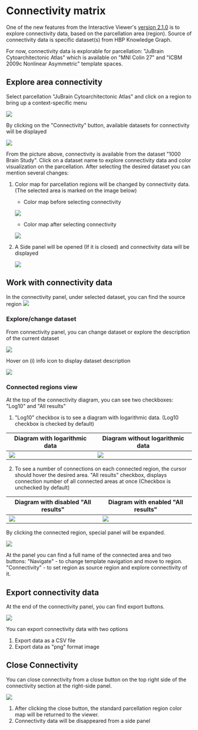 # Connectivity matrix

One of the new features from the Interactive Viewer's [version 2.1.0](https://interactive-viewer-user-documentation.apps.hbp.eu/releases/v2.1.0/) is to explore connectivity data, based on the parcellation area (region). Source of connectivity data is specific dataset(s) from HBP Knowledge Graph.

For now, connectivity data is explorable for parcellation: "JuBrain Cytoarchitectonic Atlas" which is available on "MNI Colin 27" and "ICBM 2009c Nonlinear Asymmetric" template spaces.

## Explore area connectivity
Select parcellation "JuBrain Cytoarchitectonic Atlas" and click on a region to bring up a context-specific menu

[![](images/region_menu_with_connectivity.png)](images/region_menu_with_connectivity.png)

By clicking on the "Connectivity" button, available datasets for connectivity will be displayed

[![](images/connectivity_dataset_menu.png)](images/connectivity_dataset_menu.png)

From the picture above, connectivity is available from the dataset "1000 Brain Study". Click on a dataset name to explore connectivity data and color visualization on the parcellation.
After selecting the desired dataset you can mention several changes:

1. Color map for parcellation regions will be changed by connectivity data. (The selected area is marked on the image below)
    
    - Color map before selecting connectivity
    
   [![](images/connectivity_color_before.png)](images/connectivity_color_before.png)
    
    - Color map after selecting connectivity
    
   [![](images/connectivity_color_after.png)](images/connectivity_color_after.png)

2. A Side panel will be opened (If it is closed) and connectivity data will be displayed

   [![](images/connectivity_data_main.png)](images/connectivity_data_main.png)


## Work with connectivity data
In the connectivity panel, under selected dataset, you can find the source region
    [![](images/connectivity_source_region.png)](images/connectivity_source_region.png)


### Explore/change dataset
From connectivity panel, you can change dataset or explore the description of the current dataset

   [![](images/see_dataset_connectivity.png)](images/see_dataset_connectivity.png)
   
Hover on (i) info icon to display dataset description

   [![](images/connectivity_dataset_description.png)](images/connectivity_dataset_description.png)
   
### Connected regions view
At the top of the connectivity diagram, you can see two checkboxes: "Log10" and "All results"
 
 1. "Log10" checkbox is to see a diagram with logarithmic data. (Log10 checkbox is checked by default)
 
  | Diagram with logarithmic data | Diagram without logarithmic data |
  |-------------------------------|----------------------------------|
  |    [![](images/con_diagram_log.png)](images/con_diagram_log.png) | [![](images/con_diagram_no_log.png)](images/con_diagram_no_log.png) |

2. To see a number of connections on each connected region, the cursor should hover the desired area. 
"All results" checkbox, displays connection number of all connected areas at once (Checkbox is unchecked by default)
  
  | Diagram with disabled "All results" | Diagram with enabled "All results" |
  |-------------------------------|----------------------------------|
  | [![](images/conn_disabled_all.png)](images/conn_disabled_all.png) | [![](images/conn_enabled_all.png)](images/conn_enabled_all.png) |

By clicking the connected region, special panel will be expanded.

 [![](images/conn_expanded_area.png)](images/conn_expanded_area.png)
 
At the panel you can find a full name of the connected area and two buttons:
 "Navigate" - to change template navigation and move to region.
 "Connectivity" - to set region as source region and explore connectivity of it.



## Export connectivity data
At the end of the connectivity panel, you can find export buttons. 

   [![](images/conn_export.png)](images/conn_export.png)


You can export connectivity data with two options

1. Export data as a CSV file
2. Export data as "png" format image

## Close Connectivity
You can close connectivity from a close button on the top right side of the connectivity section at the right-side panel.

   [![](images/close_connectivity.png)](images/close_connectivity.png)


1. After clicking the close button, the standard parcellation region color map will be returned to the viewer. 
2. Connectivity data will be disappeared from a side panel